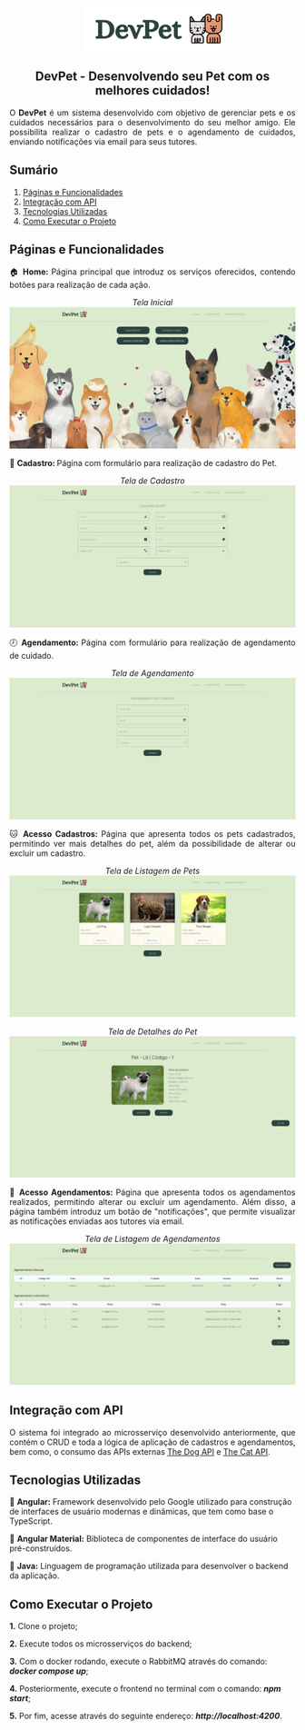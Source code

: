 <p style="text-align: center"><img src="public/logo.png"></p>
<h2 style="text-align: center">DevPet - Desenvolvendo seu Pet com os melhores cuidados!</h2>

<p style="text-align: justify">
O <b>DevPet</b> é um sistema desenvolvido com objetivo de gerenciar pets e os cuidados necessários para o desenvolvimento do seu melhor amigo. Ele possibilita realizar o cadastro de pets e o agendamento de cuidados, enviando notificações via email para seus tutores.
</p>

<h2>Sumário</h2>
  <ol>
    <li><a href="#pages">Páginas e Funcionalidades</a></li>
    <li><a href="#api">Integração com API</a></li>
    <li><a href="#tech">Tecnologias Utilizadas</a></li>
    <li><a href="#exec">Como Executar o Projeto</a></li>
  </ol>

<h2 id="pages">Páginas e Funcionalidades</h2>
<p style="text-align: justify">
🏠 <b>Home: </b> Página principal que introduz os serviços oferecidos, contendo botões para realização de cada ação.
</p>
<p style="text-align: center"><i>Tela Inicial</i><img src="public/tela_inicial.jpg"></p>

<p style="text-align: justify">
🐶 <b>Cadastro: </b> Página com formulário para realização de cadastro do Pet.
</p>
<p style="text-align: center"><i>Tela de Cadastro</i><img src="public/tela_cadastro.jpg"></p>

<p style="text-align: justify">
🕗 <b>Agendamento: </b> Página com formulário para realização de agendamento de cuidado.
</p>
<p style="text-align: center"><i>Tela de Agendamento</i><img src="public/tela_agendamento.jpg"></p>

<p style="text-align: justify">
🐱 <b>Acesso Cadastros: </b> Página que apresenta todos os pets cadastrados, permitindo ver mais detalhes do pet, além da possibilidade de alterar ou excluir um cadastro.
</p>
<p style="text-align: center"><i>Tela de Listagem de Pets</i><img src="public/tela_listagem_pets.jpg"></p>
<p style="text-align: center"><i>Tela de Detalhes do Pet</i><img src="public/tela_detalhes.jpg"></p>

<p style="text-align: justify">
📑 <b>Acesso Agendamentos: </b> Página que apresenta todos os agendamentos realizados, permitindo alterar ou excluir um agendamento. Além disso, a página também introduz um botão de "notificações", que permite visualizar as notificações enviadas aos tutores via email.
</p>
<p style="text-align: center"><i>Tela de Listagem de Agendamentos</i><img src="public/tela_listagem_agendamentos.jpg"></p>

<h2 id="api">Integração com API</h2>

<p style="text-align: justify">
O sistema foi integrado ao microsserviço desenvolvido anteriormente, que contém o CRUD e toda a lógica de aplicação de cadastros e agendamentos, bem como, o consumo das APIs externas <a href="https://www.thedogapi.com/" target="blank">The Dog API</a> e <a href="https://www.thecatapi.com/" target="blank">The Cat API</a>.
</p>

<h2 id="tech">Tecnologias Utilizadas</h2>

<p>
📌 <b>Angular:</b> Framework desenvolvido pelo Google utilizado para construção de interfaces de usuário modernas e dinâmicas, que tem como base o TypeScript.
</p>
<p>
📌 <b>Angular Material:</b> Biblioteca de componentes de interface do usuário pré-construídos.
</p>
<p>
📌 <b>Java:</b> Linguagem de programação utilizada para desenvolver o backend da aplicação.
</p>

<h2 id="exec">Como Executar o Projeto</h2>

<p><b>1.</b> Clone o projeto;</p>
<p><b>2.</b> Execute todos os microsserviços do backend;</p>
<p><b>3.</b> Com o docker rodando, execute o RabbitMQ através do comando: <i><b>docker compose up</b></i>;
<p><b>4.</b> Posteriormente, execute o frontend no terminal com o comando: <i><b>npm start</b></i>;</p>
<p><b>5.</b> Por fim, acesse através do seguinte endereço: <i><b>http://localhost:4200</b></i>.</p>